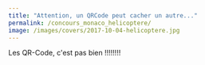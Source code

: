 ```yaml
---
title: "Attention, un QRCode peut cacher un autre..."
permalink: /concours_monaco_helicoptere/
image: /images/covers/2017-10-04-helicoptere.jpg
---
```


Les QR-Code, c'est pas bien !!!!!!!!
